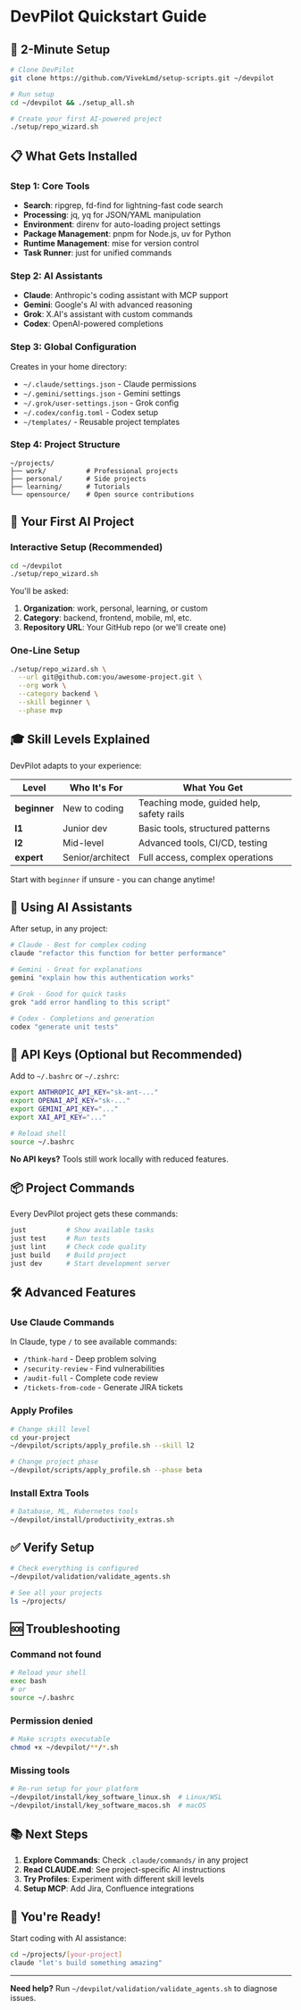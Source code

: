 # DevPilot Quickstart Guide

## 🚀 2-Minute Setup

```bash
# Clone DevPilot
git clone https://github.com/VivekLmd/setup-scripts.git ~/devpilot

# Run setup
cd ~/devpilot && ./setup_all.sh

# Create your first AI-powered project
./setup/repo_wizard.sh
```

## 📋 What Gets Installed

### Step 1: Core Tools
- **Search**: ripgrep, fd-find for lightning-fast code search
- **Processing**: jq, yq for JSON/YAML manipulation
- **Environment**: direnv for auto-loading project settings
- **Package Management**: pnpm for Node.js, uv for Python
- **Runtime Management**: mise for version control
- **Task Runner**: just for unified commands

### Step 2: AI Assistants
- **Claude**: Anthropic's coding assistant with MCP support
- **Gemini**: Google's AI with advanced reasoning
- **Grok**: X.AI's assistant with custom commands
- **Codex**: OpenAI-powered completions

### Step 3: Global Configuration
Creates in your home directory:
- `~/.claude/settings.json` - Claude permissions
- `~/.gemini/settings.json` - Gemini settings
- `~/.grok/user-settings.json` - Grok config
- `~/.codex/config.toml` - Codex setup
- `~/templates/` - Reusable project templates

### Step 4: Project Structure
```
~/projects/
├── work/          # Professional projects
├── personal/      # Side projects
├── learning/      # Tutorials
└── opensource/    # Open source contributions
```

## 🎯 Your First AI Project

### Interactive Setup (Recommended)
```bash
cd ~/devpilot
./setup/repo_wizard.sh
```

You'll be asked:
1. **Organization**: work, personal, learning, or custom
2. **Category**: backend, frontend, mobile, ml, etc.
3. **Repository URL**: Your GitHub repo (or we'll create one)

### One-Line Setup
```bash
./setup/repo_wizard.sh \
  --url git@github.com:you/awesome-project.git \
  --org work \
  --category backend \
  --skill beginner \
  --phase mvp
```

## 🎓 Skill Levels Explained

DevPilot adapts to your experience:

| Level | Who It's For | What You Get |
|-------|-------------|--------------|
| **beginner** | New to coding | Teaching mode, guided help, safety rails |
| **l1** | Junior dev | Basic tools, structured patterns |
| **l2** | Mid-level | Advanced tools, CI/CD, testing |
| **expert** | Senior/architect | Full access, complex operations |

Start with `beginner` if unsure - you can change anytime!

## 🤖 Using AI Assistants

After setup, in any project:

```bash
# Claude - Best for complex coding
claude "refactor this function for better performance"

# Gemini - Great for explanations
gemini "explain how this authentication works"

# Grok - Good for quick tasks
grok "add error handling to this script"

# Codex - Completions and generation
codex "generate unit tests"
```

## 🔑 API Keys (Optional but Recommended)

Add to `~/.bashrc` or `~/.zshrc`:

```bash
export ANTHROPIC_API_KEY="sk-ant-..."
export OPENAI_API_KEY="sk-..."
export GEMINI_API_KEY="..."
export XAI_API_KEY="..."

# Reload shell
source ~/.bashrc
```

**No API keys?** Tools still work locally with reduced features.

## 📦 Project Commands

Every DevPilot project gets these commands:

```bash
just          # Show available tasks
just test     # Run tests
just lint     # Check code quality
just build    # Build project
just dev      # Start development server
```

## 🛠️ Advanced Features

### Use Claude Commands
In Claude, type `/` to see available commands:
- `/think-hard` - Deep problem solving
- `/security-review` - Find vulnerabilities
- `/audit-full` - Complete code review
- `/tickets-from-code` - Generate JIRA tickets

### Apply Profiles
```bash
# Change skill level
cd your-project
~/devpilot/scripts/apply_profile.sh --skill l2

# Change project phase
~/devpilot/scripts/apply_profile.sh --phase beta
```

### Install Extra Tools
```bash
# Database, ML, Kubernetes tools
~/devpilot/install/productivity_extras.sh
```

## ✅ Verify Setup

```bash
# Check everything is configured
~/devpilot/validation/validate_agents.sh

# See all your projects
ls ~/projects/
```

## 🆘 Troubleshooting

### Command not found
```bash
# Reload your shell
exec bash
# or
source ~/.bashrc
```

### Permission denied
```bash
# Make scripts executable
chmod +x ~/devpilot/**/*.sh
```

### Missing tools
```bash
# Re-run setup for your platform
~/devpilot/install/key_software_linux.sh  # Linux/WSL
~/devpilot/install/key_software_macos.sh  # macOS
```

## 📚 Next Steps

1. **Explore Commands**: Check `.claude/commands/` in any project
2. **Read CLAUDE.md**: See project-specific AI instructions
3. **Try Profiles**: Experiment with different skill levels
4. **Setup MCP**: Add Jira, Confluence integrations

## 🎉 You're Ready!

Start coding with AI assistance:
```bash
cd ~/projects/[your-project]
claude "let's build something amazing"
```

---

**Need help?** Run `~/devpilot/validation/validate_agents.sh` to diagnose issues.